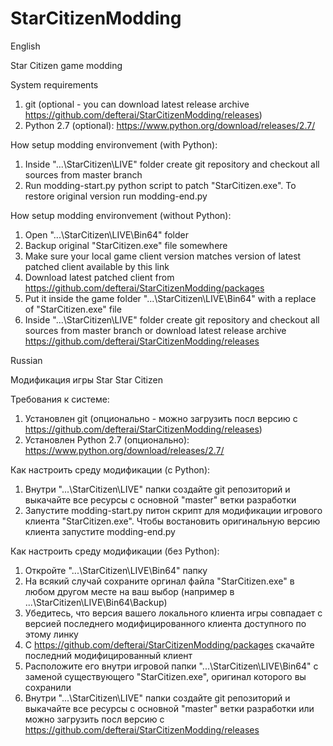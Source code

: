 # StarCitizenModding

English

Star Citizen game modding

System requirements
1. git (optional - you can download latest release archive https://github.com/defterai/StarCitizenModding/releases)
2. Python 2.7 (optional): https://www.python.org/download/releases/2.7/

How setup modding environvement (with Python):
1. Inside "...\StarCitizen\LIVE" folder create git repository and checkout all sources from master branch
2. Run modding-start.py python script to patch "StarCitizen.exe". To restore original version run modding-end.py

How setup modding environvement (without Python):
1. Open "...\StarCitizen\LIVE\Bin64" folder
2. Backup original "StarCitizen.exe" file somewhere
3. Make sure your local game client version matches version of latest patched client available by this link
4. Download latest patched client from https://github.com/defterai/StarCitizenModding/packages
5. Put it inside the game folder "...\StarCitizen\LIVE\Bin64" with a replace of "StarCitizen.exe" file
6. Inside "...\StarCitizen\LIVE" folder create git repository and checkout all sources from master branch or download latest release archive https://github.com/defterai/StarCitizenModding/releases

Russian

Модификация игры Star Star Citizen

Требования к системе:
1. Установлен git (опционально - можно загрузить посл версию с https://github.com/defterai/StarCitizenModding/releases)
2. Установлен Python 2.7 (опционально): https://www.python.org/download/releases/2.7/

Как настроить среду модификации (с Python):
1. Внутри "...\StarCitizen\LIVE" папки создайте git репозиторий и выкачайте все ресурсы с основной "master" ветки разработки
2. Запустите modding-start.py питон скрипт для модификации игрового клиента "StarCitizen.exe". Чтобы востановить оригинальную версию клиента запустите modding-end.py

Как настроить среду модификации (без Python):
1. Откройте "...\StarCitizen\LIVE\Bin64" папку
2. На всякий случай сохраните оргинал файла "StarCitizen.exe" в любом другом месте на ваш выбор (например в ...\StarCitizen\LIVE\Bin64\Backup)
3. Убедитесь, что версия вашего локального клиента игры совпадает с версией последнего модифицированного клиента доступного по этому линку
4. С https://github.com/defterai/StarCitizenModding/packages скачайте последний модифицированный клиент
5. Расположите его внутри игровой папки "...\StarCitizen\LIVE\Bin64" с заменой существующего "StarCitizen.exe", оригинал которого вы сохранили
6. Внутри "...\StarCitizen\LIVE" папки создайте git репозиторий и выкачайте все ресурсы с основной "master" ветки разработки или 
можно загрузить посл версию с https://github.com/defterai/StarCitizenModding/releases
